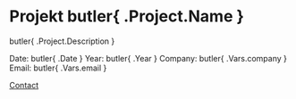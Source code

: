 # Projekt butler{ .Project.Name }

butler{ .Project.Description }

Date: butler{ .Date }
Year: butler{ .Year }
Company: butler{ .Vars.company }
Email: butler{ .Vars.email }


<a href="mailto:butler{ .Vars.email }">Contact</a>

